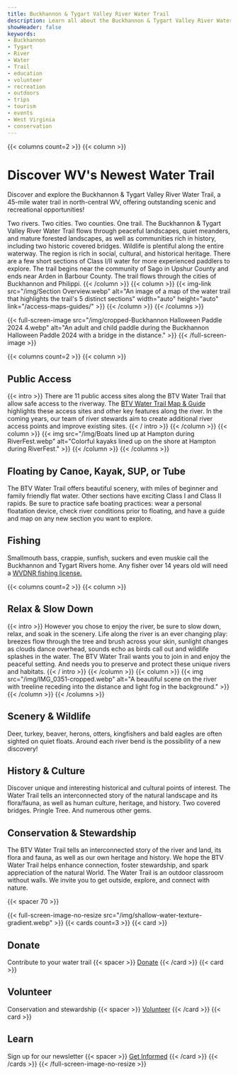 ```yaml
---
title: Buckhannon & Tygart Valley River Water Trail
description: Learn all about the Buckhannon & Tygart Valley River Water Trail—trips, events, volunteer opportunities, and much more.
showHeader: false
keywords:
- Buckhannon
- Tygart
- River
- Water
- Trail
- education
- volunteer
- recreation
- outdoors
- trips
- tourism
- events
- West Virginia
- conservation
---
```



{{< columns count=2 >}}
{{< column >}}
# Discover WV's Newest Water Trail

Discover and explore the Buckhannon & Tygart Valley River Water Trail, a 45-mile water trail in north-central WV, offering outstanding scenic and recreational opportunities!

Two rivers. Two cities. Two counties. One trail. The Buckhannon & Tygart Valley River Water Trail flows through peaceful landscapes, quiet meanders, and mature forested landscapes, as well as communities rich in history, including two historic covered bridges. Wildlife is plentiful along the entire waterway. The region is rich in social, cultural, and historical heritage. There are a few short sections of Class I/II water for more experienced paddlers to explore. The trail begins near the community of Sago in Upshur County and ends near Arden in Barbour County. The trail flows through the cities of Buckhannon and Philippi.
{{< /column >}}
{{< column >}}
{{< img-link src="/img/Section Overview.webp" alt="An image of a map of the water trail that highlights the trail's 5 distinct sections" width="auto" height="auto" link="/access-maps-guides/" >}}
{{< /column >}}
{{< /columns >}}

{{< full-screen-image src="/img/cropped-Buckhannon Halloween Paddle 2024 4.webp" alt="An adult and child paddle during the Buckhannon Halloween Paddle 2024 with a bridge in the distance." >}}
{{< /full-screen-image >}}

<!-- {{< full-screen-image src="/img/Janna Vaught Carrollton Covered Bridge.webp" alt="The Carrollton Covered Bridge, photo by Janna Vaught" >}} -->
<!-- {{< /full-screen-image >}} -->

<!-- Photo by Janna Vaught -->

{{< columns count=2 >}}
{{< column >}}
## Public Access 
{{< intro >}}
There are 11 public access sites along the BTV Water Trail that allow safe access to the riverway. The [BTV Water Trail Map & Guide](/access-maps-guides) highlights these access sites and other key features along the river. In the coming years, our team of river stewards aim to create additional river access points and improve existing sites. 
{{< / intro >}}
{{< /column >}}
{{< column >}}
{{< img src="/img/Boats lined up at Hampton during RiverFest.webp" alt="Colorful kayaks lined up on the shore at Hampton during RiverFest." >}}
{{< /column >}}
{{< /columns >}}

## Floating by Canoe, Kayak, SUP, or Tube 
The BTV Water Trail offers beautiful scenery, with miles of beginner and family friendly flat water. Other sections have exciting Class I and Class II rapids. Be sure to practice safe boating practices: wear a personal floatation device, check river conditions prior to floating, and have a guide and map on any new section you want to explore.

## Fishing
Smallmouth bass, crappie, sunfish, suckers and even muskie call the Buckhannon and Tygart Rivers home. Any fisher over 14 years old will need a [WVDNR fishing license.](https://www.wvhunt.com/login)

{{< columns count=2 >}}
{{< column >}}
## Relax & Slow Down 
{{< intro >}}
However you chose to enjoy the river, be sure to slow down, relax, and soak in the scenery. Life along the river is an ever changing play: breezes flow through the tree and brush across your skin, sunlight changes as clouds dance overhead, sounds echo as birds call out and wildlife splashes in the water. The BTV Water Trail wants you to join in and enjoy the peaceful setting. And needs you to preserve and protect these unique rivers and habitats. 
{{< / intro >}}
{{< /column >}}
{{< column >}}
{{< img src="/img/IMG_0351-cropped.webp" alt="A beautiful scene on the river with treeline receding into the distance and light fog in the background." >}}
{{< /column >}}
{{< /columns >}}

## Scenery & Wildlife
Deer, turkey, beaver, herons, otters, kingfishers and bald eagles are often sighted on quiet floats. Around each river bend is the possibility of a new discovery!

## History & Culture 
Discover unique and interesting historical and cultural points of interest. The Water Trail tells an interconnected story of the natural landscape and its flora/fauna, as well as human culture, heritage, and history. Two covered bridges. Pringle Tree. And numerous other gems. 

## Conservation & Stewardship 
The BTV Water Trail tells an interconnected story of the river and land, its
flora and fauna, as well as our own heritage and history. We hope the BTV Water Trail helps enhance connection, foster stewardship, and spark appreciation of the natural World. The Water Trail is an outdoor classroom without walls. We invite you to get outside, explore, and connect with nature.    

{{< spacer 70 >}}

{{< full-screen-image-no-resize src="/img/shallow-water-texture-gradient.webp" >}}
{{< cards count=3 >}}
{{< card >}}
## Donate
Contribute to your water trail
{{< spacer >}}
[Donate](/donate)
{{< /card >}}
{{< card >}}
## Volunteer
Conservation and stewardship
{{< spacer >}}
[Volunteer](/stewardship)
{{< /card >}}
{{< card >}}
## Learn
Sign up for our newsletter
{{< spacer >}}
[Get Informed](/newsletter)
{{< /card >}}
{{< /cards >}}
{{< /full-screen-image-no-resize  >}}
